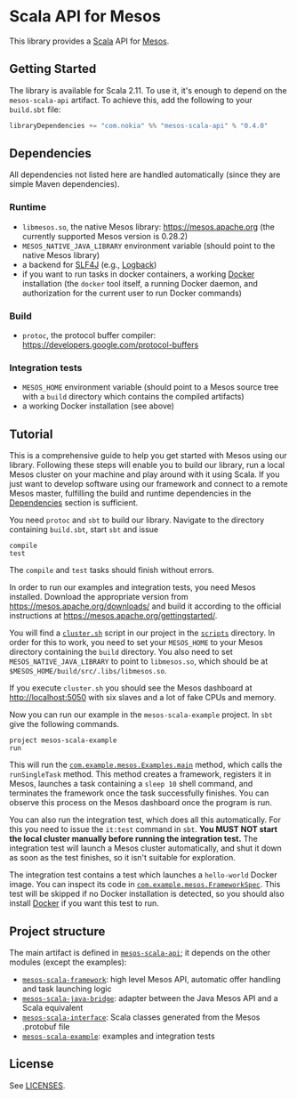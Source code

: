 # Scala API for Mesos

This library provides a [Scala](http://www.scala-lang.org) API for [Mesos](https://mesos.apache.org).

## Getting Started

The library is available for Scala 2.11. To use it, it's enough to depend on the `mesos-scala-api` artifact. To achieve this, add the following to your `build.sbt` file:

```scala
libraryDependencies += "com.nokia" %% "mesos-scala-api" % "0.4.0"
```

## <a name="deps"></a>Dependencies

All dependencies not listed here are handled automatically (since they are simple Maven dependencies).

### Runtime

* `libmesos.so`, the native Mesos library: <https://mesos.apache.org> (the currently supported Mesos version is 0.28.2)
* `MESOS_NATIVE_JAVA_LIBRARY` environment variable (should point to the native Mesos library)
* a backend for [SLF4J](http://www.slf4j.org/) (e.g., [Logback](http://logback.qos.ch/))
* if you want to run tasks in docker containers, a working [Docker](https://www.docker.com/) installation (the `docker` tool itself, a running Docker daemon, and authorization for the current user to run Docker commands)

### Build

* `protoc`, the protocol buffer compiler: <https://developers.google.com/protocol-buffers>

### Integration tests

* `MESOS_HOME` environment variable (should point to a Mesos source tree with a `build` directory
   which contains the compiled artifacts)
* a working Docker installation (see above)

## Tutorial

This is a comprehensive guide to help you get started with Mesos using our library. Following these steps will enable you to build our library, run a local Mesos cluster on your machine and play around with it using Scala. If you just want to develop software using our framework and connect to a remote Mesos master, fulfilling the build and runtime dependencies in the [Dependencies](#deps) section is sufficient.

You need `protoc` and `sbt` to build our library. Navigate to the directory containing `build.sbt`, start `sbt` and issue

```
compile
test
```

The `compile` and `test` tasks should finish without errors.

In order to run our examples and integration tests, you need Mesos installed. Download the appropriate version from https://mesos.apache.org/downloads/ and build it according to the official instructions at https://mesos.apache.org/gettingstarted/.

You will find a [`cluster.sh`](scripts/cluster.sh) script in our project in the [`scripts`](scripts) directory. In order for this to work, you need to set your `MESOS_HOME` to your Mesos directory containing the `build` directory. You also need to set `MESOS_NATIVE_JAVA_LIBRARY` to point to `libmesos.so`, which should be at `$MESOS_HOME/build/src/.libs/libmesos.so`.

If you execute `cluster.sh` you should see the Mesos dashboard at <http://localhost:5050> with six slaves and a lot of fake CPUs and memory.

Now you can run our example in the `mesos-scala-example` project. In `sbt` give the following commands.

```
project mesos-scala-example
run
```

This will run the [`com.example.mesos.Examples.main`](mesos-scala-example/src/main/scala/com/example/mesos/Examples.scala) method, which calls the `runSingleTask` method. This method creates a framework, registers it in Mesos, launches a task containing a `sleep 10` shell command, and terminates the framework once the task successfully finishes. You can observe this process on the Mesos dashboard once the program is run.

You can also run the integration test, which does all this automatically. For this you need to issue the `it:test` command in `sbt`. **You MUST NOT start the local cluster manually before running the integration test.** The integration test will launch a Mesos cluster automatically, and shut it down as soon as the test finishes, so it isn't suitable for exploration.

The integration test contains a test which launches a `hello-world` Docker image. You can inspect its code in [`com.example.mesos.FrameworkSpec`](mesos-scala-example/src/it/scala/com/example/mesos/FrameworkSpec.scala). This test will be skipped if no Docker installation is detected, so you should also install [Docker](https://www.docker.com/) if you want this test to run.

## Project structure

The main artifact is defined in [`mesos-scala-api`](mesos-scala-api); it depends on the other modules (except the examples):

* [`mesos-scala-framework`](mesos-scala-framework): high level Mesos API, automatic offer handling and task launching logic
* [`mesos-scala-java-bridge`](mesos-scala-java-bridge): adapter between the Java Mesos API and a Scala equivalent
* [`mesos-scala-interface`](mesos-scala-interface): Scala classes generated from the Mesos .protobuf file
* [`mesos-scala-example`](mesos-scala-example): examples and integration tests

## License

See [LICENSES](LICENSES.txt).
